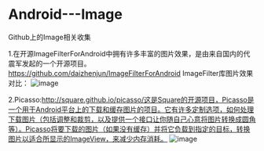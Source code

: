 # Android---Image
Github上的Image相关收集

1.在开源ImageFilterForAndroid中拥有许多丰富的图片效果，是由来自国内的代震军发起的一个开源项目。
https://github.com/daizhenjun/ImageFilterForAndroid                                               ImageFilter库图片效果对比：
![image](http://cms.csdnimg.cn/article/201305/21/519b5b872f454.jpg)

2.Picasso:http://square.github.io/picasso/这是Square的开源项目，Picasso是一个用于Android平台上的下载和缓存图片的项目。它有许多定制选项，如何处理下载图片（包括调整和裁剪，以及提供一个接口让你随自己心意将图片转换成圆角等）。Picasso将要下载的图片（如果没有缓存）并将它负载到指定的目标，转换图片以适合所显示的ImageView，来减少内存消耗。
![image](http://square.github.io/picasso/static/sample.png)
